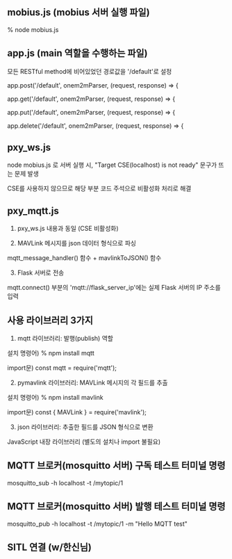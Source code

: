 ## mobius.js (mobius 서버 실행 파일)
% node mobius.js

## app.js (main 역할을 수행하는 파일)
모든 RESTful method에 비어있었던 경로값을 '/default'로 설정 

app.post('/default', onem2mParser, (request, response) => {

app.get('/default', onem2mParser, (request, response) => {

app.put('/default', onem2mParser, (request, response) => {

app.delete('/default', onem2mParser, (request, response) => {

## pxy_ws.js
node mobius.js 로 서버 실행 시, "Target CSE(localhost) is not ready" 문구가 뜨는 문제 발생

CSE를 사용하지 않으므로 해당 부분 코드 주석으로 비활성화 처리로 해결

## pxy_mqtt.js
1. pxy_ws.js 내용과 동일 (CSE 비활성화)

2. MAVLink 메시지를 json 데이터 형식으로 파싱

mqtt_message_handler() 함수 + mavlinkToJSON() 함수

3. Flask 서버로 전송

mqtt.connect() 부분의 'mqtt://flask_server_ip'에는 실제 Flask 서버의 IP 주소를 입력

## 사용 라이브러리 3가지
1. mqtt 라이브러리: 발행(publish) 역할

설치 명령어) % npm install mqtt

import문) const mqtt = require('mqtt');

2. pymavlink 라이브러리: MAVLink 메시지의 각 필드를 추출

설치 명령어) % npm install mavlink

import문) const { MAVLink } = require('mavlink');

3. json 라이브러리: 추출한 필드를 JSON 형식으로 변환

JavaScript 내장 라이브러리 (별도의 설치나 import 불필요)

## MQTT 브로커(mosquitto 서버) 구독 테스트 터미널 명령
mosquitto_sub -h localhost -t /mytopic/1

## MQTT 브로커(mosquitto 서버) 발행 테스트 터미널 명령
mosquitto_pub -h localhost -t /mytopic/1 -m "Hello MQTT test"

## SITL 연결 (w/한신님)
